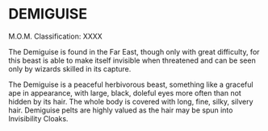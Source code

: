 # DEMIGUISE  
M.O.M. Classification: XXXX  
  
The Demiguise is found in the Far East, though only with great difficulty, for this beast is able to make itself invisible when threatened and can be seen only by wizards skilled in its capture.  
  
The Demiguise is a peaceful herbivorous beast, something like a graceful ape in appearance, with large, black, doleful eyes more often than not hidden by its hair. The whole body is covered with long, fine, silky, silvery hair. Demiguise pelts are highly valued as the hair may be spun into Invisibility Cloaks.  
  

